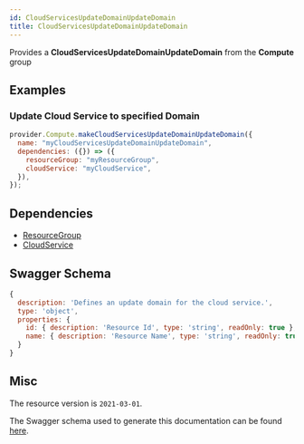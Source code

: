 ```yaml
---
id: CloudServicesUpdateDomainUpdateDomain
title: CloudServicesUpdateDomainUpdateDomain
---
```

Provides a **CloudServicesUpdateDomainUpdateDomain** from the **Compute** group
## Examples
### Update Cloud Service to specified Domain
```js
provider.Compute.makeCloudServicesUpdateDomainUpdateDomain({
  name: "myCloudServicesUpdateDomainUpdateDomain",
  dependencies: ({}) => ({
    resourceGroup: "myResourceGroup",
    cloudService: "myCloudService",
  }),
});

```
## Dependencies
- [ResourceGroup](../Resources/ResourceGroup.md)
- [CloudService](../Compute/CloudService.md)
## Swagger Schema
```js
{
  description: 'Defines an update domain for the cloud service.',
  type: 'object',
  properties: {
    id: { description: 'Resource Id', type: 'string', readOnly: true },
    name: { description: 'Resource Name', type: 'string', readOnly: true }
  }
}
```
## Misc
The resource version is `2021-03-01`.

The Swagger schema used to generate this documentation can be found [here](https://github.com/Azure/azure-rest-api-specs/tree/main/specification/compute/resource-manager/Microsoft.Compute/stable/2021-03-01/cloudService.json).
